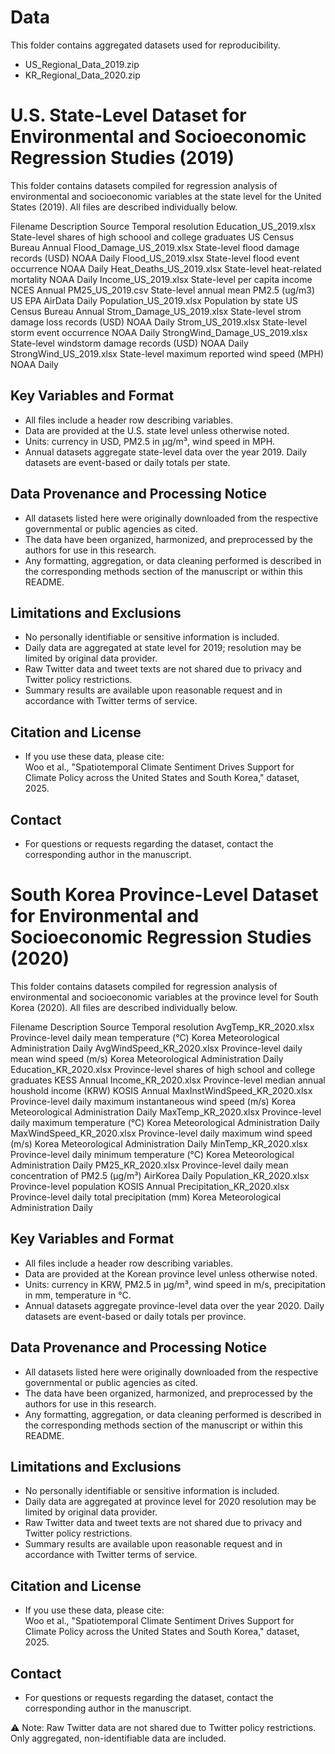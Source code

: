 # Data

This folder contains aggregated datasets used for reproducibility.

- US_Regional_Data_2019.zip
- KR_Regional_Data_2020.zip

# U.S. State-Level Dataset for Environmental and Socioeconomic Regression Studies (2019)

This folder contains datasets compiled for regression analysis of environmental and socioeconomic variables at the state level for the United States (2019). 
All files are described individually below.

Filename				Description						Source			Temporal resolution
Education_US_2019.xlsx		State-level shares of high schoool and college graduates 	US Census Bureau		Annual
Flood_Damage_US_2019.xlsx		State-level flood damage records (USD)			NOAA			Daily
Flood_US_2019.xlsx			State-level flood event occurrence				NOAA			Daily
Heat_Deaths_US_2019.xlsx		State-level heat-related mortality				NOAA			Daily
Income_US_2019.xlsx		State-level per capita income				NCES			Annual
PM25_US_2019.csv			State-level annual mean PM2.5 (ug/m3)			US EPA AirData		Daily
Population_US_2019.xlsx		Population by state					US Census Bureau		Annual
Strom_Damage_US_2019.xlsx		State-level strom damage loss records (USD)			NOAA			Daily
Strom_US_2019.xlsx		State-level storm event occurrence				NOAA			Daily
StrongWind_Damage_US_2019.xlsx	State-level windstorm damage records (USD)			NOAA			Daily
StrongWind_US_2019.xlsx		State-level maximum reported wind speed (MPH)		NOAA			Daily

## Key Variables and Format
- All files include a header row describing variables.
- Data are provided at the U.S. state level unless otherwise noted.
- Units: currency in USD, PM2.5 in µg/m³, wind speed in MPH.
- Annual datasets aggregate state-level data over the year 2019. Daily datasets are event-based or daily totals per state.

## Data Provenance and Processing Notice
- All datasets listed here were originally downloaded from the respective governmental or public agencies as cited. 
- The data have been organized, harmonized, and preprocessed by the authors for use in this research. 
- Any formatting, aggregation, or data cleaning performed is described in the corresponding methods section of the manuscript or within this README.

## Limitations and Exclusions
- No personally identifiable or sensitive information is included.
- Daily data are aggregated at state level for 2019; resolution may be limited by original data provider.
- Raw Twitter data and tweet texts are not shared due to privacy and Twitter policy restrictions. 
- Summary results are available upon reasonable request and in accordance with Twitter terms of service.

## Citation and License
- If you use these data, please cite:  
  Woo et al., "Spatiotemporal Climate Sentiment Drives Support for Climate Policy across the United States and South Korea," dataset, 2025.  

## Contact
- For questions or requests regarding the dataset, contact the corresponding author in the manuscript.

# South Korea Province-Level Dataset for Environmental and Socioeconomic Regression Studies (2020)

This folder contains datasets compiled for regression analysis of environmental and socioeconomic variables at the province level for South Korea (2020). 
All files are described individually below.

Filename				Description						Source				Temporal resolution
AvgTemp_KR_2020.xlsx		Province-level daily mean temperature (°C)			Korea Meteorological Administration	Daily
AvgWindSpeed_KR_2020.xlsx		Province-level daily mean wind speed (m/s)			Korea Meteorological Administration	Daily
Education_KR_2020.xlsx		Province-level shares of high school and college graduates	KESS				Annual
Income_KR_2020.xlsx		Province-level median annual houshold income (KRW)		KOSIS				Annual
MaxInstWindSpeed_KR_2020.xlsx	Province-level daily maximum instantaneous wind speed (m/s)	Korea Meteorological Administration	Daily
MaxTemp_KR_2020.xlsx		Province-level daily maximum temperature (°C)			Korea Meteorological Administration	Daily
MaxWindSpeed_KR_2020.xlsx		Province-level daily maximum wind speed (m/s)			Korea Meteorological Administration	Daily
MinTemp_KR_2020.xlsx		Province-level daily minimum temperature (°C)			Korea Meteorological Administration	Daily
PM25_KR_2020.xlsx			Province-level daily mean concentration of PM2.5 (µg/m³)	AirKorea				Daily
Population_KR_2020.xlsx		Province-level population					KOSIS				Annual
Precipitation_KR_2020.xlsx		Province-level daily total precipitation (mm)			Korea Meteorological Administration	Daily

## Key Variables and Format
- All files include a header row describing variables.
- Data are provided at the Korean province level unless otherwise noted.
- Units: currency in KRW, PM2.5 in µg/m³, wind speed in m/s, precipitation in mm, temperature in °C.
- Annual datasets aggregate province-level data over the year 2020. Daily datasets are event-based or daily totals per province.

## Data Provenance and Processing Notice
- All datasets listed here were originally downloaded from the respective governmental or public agencies as cited. 
- The data have been organized, harmonized, and preprocessed by the authors for use in this research. 
- Any formatting, aggregation, or data cleaning performed is described in the corresponding methods section of the manuscript or within this README.

## Limitations and Exclusions
- No personally identifiable or sensitive information is included.
- Daily data are aggregated at province level for 2020 resolution may be limited by original data provider.
- Raw Twitter data and tweet texts are not shared due to privacy and Twitter policy restrictions. 
- Summary results are available upon reasonable request and in accordance with Twitter terms of service.

## Citation and License
- If you use these data, please cite:  
  Woo et al., "Spatiotemporal Climate Sentiment Drives Support for Climate Policy across the United States and South Korea," dataset, 2025.  

## Contact
- For questions or requests regarding the dataset, contact the corresponding author in the manuscript.


⚠️ Note: Raw Twitter data are not shared due to Twitter policy restrictions.  
Only aggregated, non-identifiable data are included.
